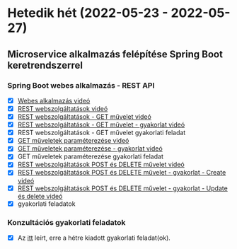 # Hetedik hét (2022-05-23 - 2022-05-27)

## Microservice alkalmazás felépítése Spring Boot keretrendszerrel

### Spring Boot webes alkalmazás - REST API

* [X] [Webes alkalmazás videó](https://e-learning.training360.com/courses/take/architect/lessons/18118985-webes-alkalmazas)
* [X] [REST webszolgáltatások videó](https://e-learning.training360.com/courses/take/architect/lessons/18119181-rest-webszolgaltatasok)
* [X] [REST webszolgáltatások - GET művelet videó](https://e-learning.training360.com/courses/take/java-spring-boot-microservices/lessons/20549195-rest-webszolgaltatasok-get-muvelet)
* [X] [REST webszolgáltatások - GET művelet - gyakorlat videó](https://e-learning.training360.com/courses/take/java-spring-boot-microservices/lessons/23268878-rest-webszolgaltatasok-get-muvelet-gyakorlat)
* [X] REST webszolgáltatások - GET művelet gyakorlati feladat
* [X] [GET műveletek paraméterezése videó](https://e-learning.training360.com/courses/take/java-spring-boot-microservices/lessons/20548795-get-muveletek-parameterezese)
* [X] [GET műveletek paraméterezése - gyakorlat videó](https://e-learning.training360.com/courses/take/java-spring-boot-microservices/lessons/23268942-get-muveletek-parameterezese-gyakorlat)
* [X] GET műveletek paraméterezése gyakorlati feladat
* [X] [REST webszolgáltatások POST és DELETE művelet videó](https://e-learning.training360.com/courses/take/java-spring-boot-microservices/lessons/20548584-rest-webszolgaltatasok-post-es-delete-muvelet)
* [X] [REST webszolgáltatások POST és DELETE művelet - gyakorlat - Create videó](https://e-learning.training360.com/courses/take/java-spring-boot-microservices/lessons/23269065-rest-webszolgaltatasok-post-es-delete-muvelet-gyakorlat-create)
* [X] [REST webszolgáltatások POST és DELETE művelet - gyakorlat - Update és delete videó](https://e-learning.training360.com/courses/take/java-spring-boot-microservices/lessons/23269078-rest-webszolgaltatasok-post-es-delete-muvelet-gyakorlat-update-es-delete)
* [X]  gyakorlati feladatok

### Konzultációs gyakorlati feladatok

* [X] Az [itt](https://github.com/Strukturavaltas2-Halado-Java/java-strukturavalto2-halado/blob/master/labs.md) leírt, erre a hétre kiadott gyakorlati feladat(ok). 
